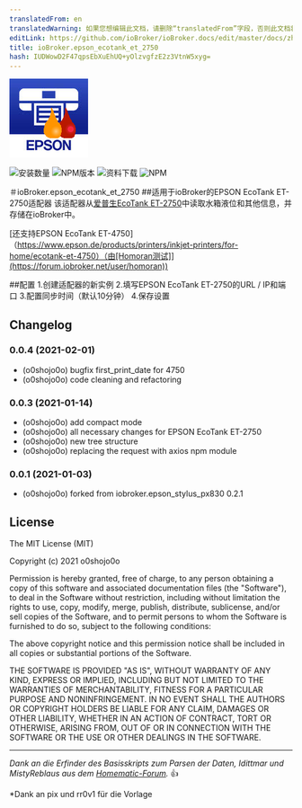 ```yaml
---
translatedFrom: en
translatedWarning: 如果您想编辑此文档，请删除“translatedFrom”字段，否则此文档将再次自动翻译
editLink: https://github.com/ioBroker/ioBroker.docs/edit/master/docs/zh-cn/adapterref/iobroker.epson_ecotank_et_2750/README.md
title: ioBroker.epson_ecotank_et_2750
hash: IUDWowD2F47qpsEbXuEhUQ+yOlzvgfzE2z3VtnW5xyg=
---
```

![商标](../../../en/adapterref/iobroker.epson_ecotank_et_2750/admin/epson_ecotank_et_2750.png)

![安装数量](https://iobroker.live/badges/epson_ecotank_et_2750-stable.svg?dummy=unused)
![NPM版本](https://img.shields.io/npm/v/iobroker.epson_ecotank_et_2750.svg?dummy=unused)
![资料下载](https://img.shields.io/npm/dm/iobroker.epson_ecotank_et_2750.svg?dummy=unused)
![NPM](https://nodei.co/npm/iobroker.epson_ecotank_et_2750.png?downloads=true)

＃ioBroker.epson_ecotank_et_2750
##适用于ioBroker的EPSON EcoTank ET-2750适配器
该适配器从[爱普生EcoTank ET-2750](https://www.epson.de/products/printers/inkjet-printers/for-home/ecotank-et-2750)中读取水箱液位和其他信息，并存储在ioBroker中。

[还支持EPSON EcoTank ET-4750]（https://www.epson.de/products/printers/inkjet-printers/for-home/ecotank-et-4750）（由[Homoran测试]](https://forum.iobroker.net/user/homoran))

##配置
1.创建适配器的新实例
2.填写EPSON EcoTank ET-2750的URL / IP和端口
3.配置同步时间（默认10分钟）
4.保存设置

## Changelog
<!--
 https://github.com/AlCalzone/release-script#usage
    npm run release minor -- --all 0.9.8 -> 0.10.0
    npm run release patch -- --all 0.9.8 -> 0.9.9
    npm run release prerelease beta -- --all v0.2.1 -> v0.2.2-beta.0  
	Placeholder for the next version (at the beginning of the line):
	### __WORK IN PROGRESS__
-->
### 0.0.4 (2021-02-01)
* (o0shojo0o) bugfix first_print_date for 4750
* (o0shojo0o) code cleaning and refactoring

### 0.0.3 (2021-01-14)
* (o0shojo0o) add compact mode
* (o0shojo0o) all necessary changes for EPSON EcoTank ET-2750
* (o0shojo0o) new tree structure
* (o0shojo0o) replacing the request with axios npm module

### 0.0.1 (2021-01-03)
* (o0shojo0o) forked from iobroker.epson_stylus_px830 0.2.1

## License

The MIT License (MIT)

Copyright (c) 2021 o0shojo0o

Permission is hereby granted, free of charge, to any person obtaining a copy
of this software and associated documentation files (the "Software"), to deal
in the Software without restriction, including without limitation the rights
to use, copy, modify, merge, publish, distribute, sublicense, and/or sell
copies of the Software, and to permit persons to whom the Software is
furnished to do so, subject to the following conditions:

The above copyright notice and this permission notice shall be included in all
copies or substantial portions of the Software.

THE SOFTWARE IS PROVIDED "AS IS", WITHOUT WARRANTY OF ANY KIND, EXPRESS OR
IMPLIED, INCLUDING BUT NOT LIMITED TO THE WARRANTIES OF MERCHANTABILITY,
FITNESS FOR A PARTICULAR PURPOSE AND NONINFRINGEMENT. IN NO EVENT SHALL THE
AUTHORS OR COPYRIGHT HOLDERS BE LIABLE FOR ANY CLAIM, DAMAGES OR OTHER
LIABILITY, WHETHER IN AN ACTION OF CONTRACT, TORT OR OTHERWISE, ARISING FROM,
OUT OF OR IN CONNECTION WITH THE SOFTWARE OR THE USE OR OTHER DEALINGS IN THE
SOFTWARE.

---
*Dank an die Erfinder des Basisskripts zum Parsen der Daten, Idittmar und MistyReblaus aus dem [Homematic-Forum](http://homematic-forum.de/forum/viewtopic.php?f=31&t=25140).* :+1: 

*Dank an pix und rr0v1 für die Vorlage